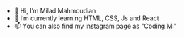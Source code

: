 - 👋 Hi, I’m Milad Mahmoudian
- 🌱 I’m currently learning HTML, CSS, Js and React
- 📫 You can also find my instagram page as "Coding.Mi"

<!---
Coding-Mi/Coding-Mi is a ✨ special ✨ repository because its `README.md` (this file) appears on your GitHub profile.
You can click the Preview link to take a look at your changes.
--->
